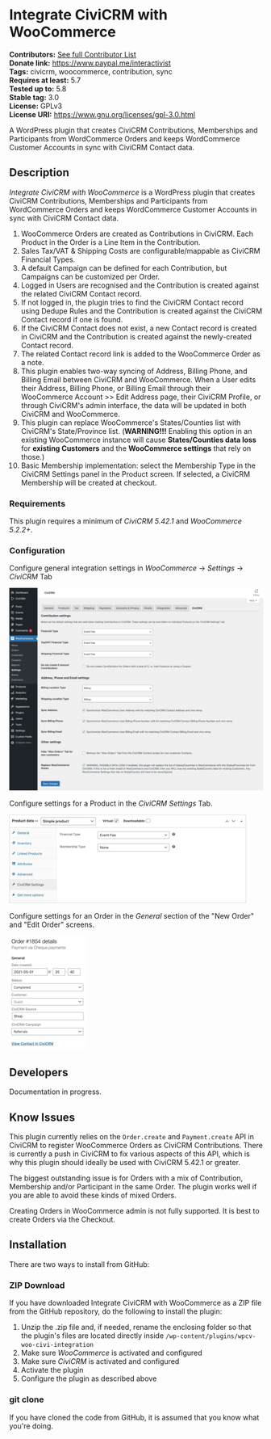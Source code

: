 # Integrate CiviCRM with WooCommerce

**Contributors:** [See full Contributor List](https://github.com/WPCV/wpcv-woo-civi-integration/graphs/contributors)<br/>
**Donate link:** https://www.paypal.me/interactivist<br/>
**Tags:** civicrm, woocommerce, contribution, sync<br/>
**Requires at least:** 5.7<br/>
**Tested up to:** 5.8<br/>
**Stable tag:** 3.0<br/>
**License:** GPLv3<br/>
**License URI:** https://www.gnu.org/licenses/gpl-3.0.html

A WordPress plugin that creates CiviCRM Contributions, Memberships and Participants from WordCommerce Orders and keeps WordCommerce Customer Accounts in sync with CiviCRM Contact data.


## Description

*Integrate CiviCRM with WooCommerce* is a WordPress plugin that creates CiviCRM Contributions, Memberships and Participants from WordCommerce Orders and keeps WordCommerce Customer Accounts in sync with CiviCRM Contact data.

1. WooCommerce Orders are created as Contributions in CiviCRM. Each Product in the Order is a Line Item in the Contribution.
2. Sales Tax/VAT & Shipping Costs are configurable/mappable as CiviCRM Financial Types.
3. A default Campaign can be defined for each Contribution, but Campaigns can be customized per Order.
4. Logged in Users are recognised and the Contribution is created against the related CiviCRM Contact record.
5. If not logged in, the plugin tries to find the CiviCRM Contact record using Dedupe Rules and the Contribution is created against the CiviCRM Contact record if one is found.
6. If the CiviCRM Contact does not exist, a new Contact record is created in CiviCRM and the Contribution is created against the newly-created Contact record.
7. The related Contact record link is added to the WooCommerce Order as a note.
8. This plugin enables two-way syncing of Address, Billing Phone, and Billing Email between CiviCRM and WooCommerce. When a User edits their Address, Billing Phone, or Billing Email through their WooCommerce Account >> Edit Address page, their CiviCRM Profile, or through CiviCRM's admin interface, the data will be updated in both CiviCRM and WooCommerce.
9. This plugin can replace WooCommerce's States/Counties list with CiviCRM's State/Province list. (**WARNING!!!** Enabling this option in an existing WooCommerce instance will cause **States/Counties data loss** for **existing Customers** and the **WooCommerce settings** that rely on those.)
10. Basic Membership implementation: select the Membership Type in the CiviCRM Settings panel in the Product screen. If selected, a CiviCRM Membership will be created at checkout.

### Requirements

This plugin requires a minimum of *CiviCRM 5.42.1* and *WooCommerce 5.2.2+*.

### Configuration

Configure general integration settings in *WooCommerce* &rarr; *Settings* &rarr; *CiviCRM* Tab

<img src="screenshots/wpcv-woo-settings.jpg" alt="General settings for integrating CiviCRM with WooCommerce" width="600" />

Configure settings for a Product in the *CiviCRM Settings* Tab.

<img src="screenshots/wpcv-woo-product.jpg" alt="Settings for integrating CiviCRM with a Product" width="470" />

Configure settings for an Order in the *General* section of the "New Order" and "Edit Order" screens.

<img src="screenshots/wpcv-woo-order.jpg" alt="Settings for integrating CiviCRM with an Order" width="153" />


## Developers

Documentation in progress.



## Know Issues

This plugin currently relies on the `Order.create` and `Payment.create` API in CiviCRM to register WooCommerce Orders as CiviCRM Contributions. There is currently a push in CiviCRM to fix various aspects of this API, which is why this plugin should ideally be used with CiviCRM 5.42.1 or greater.

The biggest outstanding issue is for Orders with a mix of Contribution, Membership and/or Participant in the same Order. The plugin works well if you are able to avoid these kinds of mixed Orders.

Creating Orders in WooCommerce admin is not fully supported. It is best to create Orders via the Checkout.



## Installation

There are two ways to install from GitHub:

### ZIP Download

If you have downloaded Integrate CiviCRM with WooCommerce as a ZIP file from the GitHub repository, do the following to install the plugin:

1. Unzip the .zip file and, if needed, rename the enclosing folder so that the plugin's files are located directly inside `/wp-content/plugins/wpcv-woo-civi-integration`
2. Make sure *WooCommerce* is activated and configured
3. Make sure *CiviCRM* is activated and configured
4. Activate the plugin
5. Configure the plugin as described above

### git clone

If you have cloned the code from GitHub, it is assumed that you know what you're doing.

